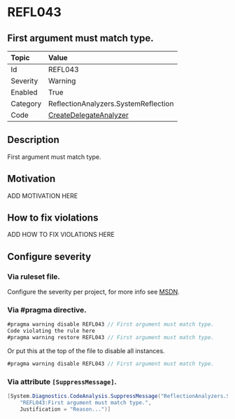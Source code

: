 # REFL043
## First argument must match type.

| Topic    | Value
| :--      | :--
| Id       | REFL043
| Severity | Warning
| Enabled  | True
| Category | ReflectionAnalyzers.SystemReflection
| Code     | [CreateDelegateAnalyzer]([CreateDelegateAnalyzer](https://github.com/DotNetAnalyzers/ReflectionAnalyzers/blob/master/ReflectionAnalyzers/NodeAnalzers/CreateDelegateAnalyzer.cs))

## Description

First argument must match type.

## Motivation

ADD MOTIVATION HERE

## How to fix violations

ADD HOW TO FIX VIOLATIONS HERE

<!-- start generated config severity -->
## Configure severity

### Via ruleset file.

Configure the severity per project, for more info see [MSDN](https://msdn.microsoft.com/en-us/library/dd264949.aspx).

### Via #pragma directive.
```C#
#pragma warning disable REFL043 // First argument must match type.
Code violating the rule here
#pragma warning restore REFL043 // First argument must match type.
```

Or put this at the top of the file to disable all instances.
```C#
#pragma warning disable REFL043 // First argument must match type.
```

### Via attribute `[SuppressMessage]`.

```C#
[System.Diagnostics.CodeAnalysis.SuppressMessage("ReflectionAnalyzers.SystemReflection", 
    "REFL043:First argument must match type.", 
    Justification = "Reason...")]
```
<!-- end generated config severity -->